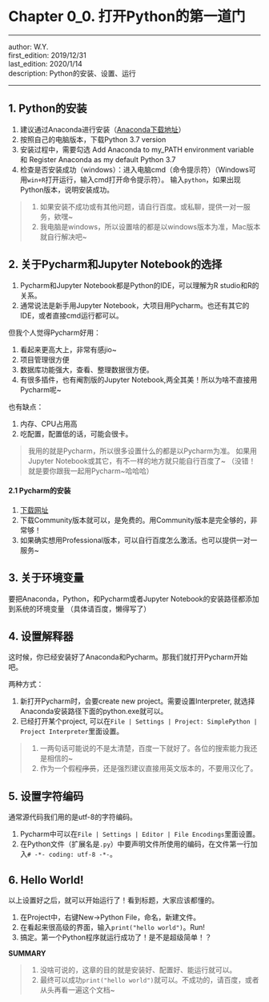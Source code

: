 # Chapter 0_0. 打开Python的第一道门

----
author: W.Y.  
first_edition: 2019/12/31  
last_edition: 2020/1/14  
description: Python的安装、设置、运行

----

## 1. Python的安装

1. 建议通过Anaconda进行安装（[Anaconda下载地址](https://www.anaconda.com/distribution/)）  
2. 按照自己的电脑版本，下载Python 3.7 version  
3. 安装过程中，需要勾选 Add Anaconda to my_PATH environment variable
和 Register Anaconda as my default Python 3.7  
4. 检查是否安装成功（windows）：进入电脑cmd（命令提示符）（Windows可用`win+R`打开运行，输入cmd打开命令提示符）。
输入`python`，如果出现Python版本，说明安装成功。


>1. 如果安装不成功或有其他问题，请自行百度。或私聊，提供一对一服务，欸嘿~  
>2. 我电脑是windows，所以设置啥的都是以windows版本为准，Mac版本就自行解决吧~


## 2. 关于Pycharm和Jupyter Notebook的选择
1. Pycharm和Jupyter Notebook都是Python的IDE，可以理解为R studio和R的关系。   
2. 通常说法是新手用Jupyter Notebook，大项目用Pycharm。也还有其它的IDE，或者直接cmd运行都可以。  

但我个人觉得Pycharm好用：  
1. 看起来更高大上，非常有感jio~  
2. 项目管理很方便
3. 数据库功能强大，查看、整理数据很方便。  
4. 有很多插件，也有阉割版的Jupyter Notebook,两全其美！所以为啥不直接用Pycharm呢~  

也有缺点：
1. 内存、CPU占用高
2. 吃配置，配置低的话，可能会很卡。

>我用的就是Pycharm，所以很多设置什么的都是以Pycharm为准。
>如果用Jupyter Notebook或其它，有不一样的地方就只能自行百度了~
>（没错！就是要你跟我一起用Pycharm~哈哈哈）

#### 2.1 Pycharm的安装
1. [下载网址](https://www.jetbrains.com/pycharm/)
2. 下载Community版本就可以，是免费的。用Community版本是完全够的，非常够！
3. 如果确实想用Professional版本，可以自行百度怎么激活。也可以提供一对一服务~

## 3. 关于环境变量
要把Anaconda，Python，和Pycharm或者Jupyter Notebook的安装路径都添加到系统的环境变量
（具体请百度，懒得写了）


## 4. 设置解释器
这时候，你已经安装好了Anaconda和Pycharm。那我们就打开Pycharm开始吧。

两种方式：
1. 新打开Pycharm时，会要create new project。需要设置Interpreter, 就选择Anaconda安装路径下面的python.exe就可以。
2. 已经打开某个project, 可以在`File | Settings | Project: SimplePython | Project Interpreter`里面设置。


>1. 一两句话可能说的不是太清楚，百度一下就好了。各位的搜索能力我还是相信的~
>2. 作为一个假~~程序员~~，还是强烈建议直接用英文版本的，不要用汉化了。


## 5. 设置字符编码
通常源代码我们用的是utf-8的字符编码。
1. Pycharm中可以在`File | Settings | Editor | File Encodings`里面设置。
2. 在Python文件（扩展名是`.py`）中要声明文件所使用的编码，在文件第一行加入`# -*- coding: utf-8 -*-`。


## 6. Hello World!
以上设置好之后，就可以开始运行了！看到标题，大家应该都懂的。

1. 在Project中，右键New→Python File，命名，新建文件。
2. 在看起来很高级的界面，输入`print("hello world")`。Run!
3. 搞定。第一个Python程序就运行成功了！是不是超级简单！？



**SUMMARY**
>1. 没啥可说的，这章的目的就是安装好、配置好、能运行就可以。
>2. 最终可以成功`print("hello world")`就可以。不成功的，请百度，或者从头再看一遍这个文档~